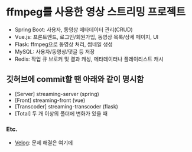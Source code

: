 # ffmpeg를 사용한 영상 스트리밍 프로젝트

- Spring Boot: 사용자, 동영상 메타데이터 관리(CRUD)
- Vue.js: 프론트엔드, 로그인/회원가입, 동영상 목록/상세 페이지, UI
- Flask: ffmpeg으로 동영상 처리, 썸네일 생성
- MySQL: 사용자/동영상/댓글 등 저장
- Redis: 작업 큐 브로커 및 결과 캐싱, 메타데이터나 플레이리스트 캐시

## 깃허브에 commit할 땐 아래와 같이 명시함

- [Server] streaming-server (spring)
- [Front] streaming-front (vue)
- [Transcoder] streaming-transcoder (flask)
- [Total] 두 개 이상의 폴더에 변화가 있을 때

### Etc.

- [Velog](https://velog.io/@hs96wings): 문제 해결은 여기에

